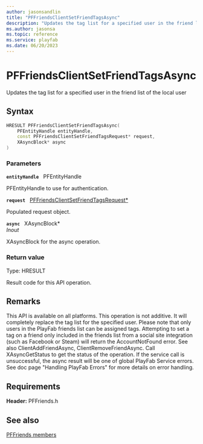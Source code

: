 ```yaml
---
author: jasonsandlin
title: "PFFriendsClientSetFriendTagsAsync"
description: "Updates the tag list for a specified user in the friend list of the local user"
ms.author: jasonsa
ms.topic: reference
ms.service: playfab
ms.date: 06/20/2023
---
```


# PFFriendsClientSetFriendTagsAsync  

Updates the tag list for a specified user in the friend list of the local user  

## Syntax  
  
```cpp
HRESULT PFFriendsClientSetFriendTagsAsync(  
    PFEntityHandle entityHandle,  
    const PFFriendsClientSetFriendTagsRequest* request,  
    XAsyncBlock* async  
)  
```  
  
### Parameters  
  
**`entityHandle`** &nbsp; PFEntityHandle  
  
PFEntityHandle to use for authentication.  
  
**`request`** &nbsp; [PFFriendsClientSetFriendTagsRequest*](../../pffriendstypes/structs/pffriendsclientsetfriendtagsrequest.md)  
  
Populated request object.  
  
**`async`** &nbsp; XAsyncBlock*  
*_Inout_*  
  
XAsyncBlock for the async operation.  
  
  
### Return value
Type: HRESULT
  
Result code for this API operation.
  
## Remarks  
  
This API is available on all platforms. This operation is not additive. It will completely replace the tag list for the specified user. Please note that only users in the PlayFab friends list can be assigned tags. Attempting to set a tag on a friend only included in the friends list from a social site integration (such as Facebook or Steam) will return the AccountNotFound error. See also ClientAddFriendAsync, ClientRemoveFriendAsync. Call XAsyncGetStatus to get the status of the operation. If the service call is unsuccessful, the async result will be one of global PlayFab Service errors. See doc page "Handling PlayFab Errors" for more details on error handling.
  
## Requirements  
  
**Header:** PFFriends.h
  
## See also  
[PFFriends members](../pffriends_members.md)  

  
  
